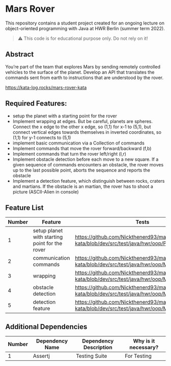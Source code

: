 # Mars Rover

This repository contains a student project created for an ongoing lecture on object-oriented programming with Java at HWR Berlin (summer term 2022).

> :warning: This code is for educational purpose only. Do not rely on it!

## Abstract

You’re part of the team that explores Mars by sending remotely controlled vehicles to the surface of the planet. Develop an API that translates the commands sent from earth to instructions that are understood by the rover.

https://kata-log.rocks/mars-rover-kata

## Required Features:
- setup the planet with a starting point for the rover
- Implement wrapping at edges. But be careful, planets are spheres. Connect the x edge to the other x edge, so (1,1) for x-1 to (5,1), but connect vertical edges towards themselves in inverted coordinates, so (1,1) for y-1 connects to (5,1)
- implement basic communication via a Collection of commands
- Implement commands that move the rover forward/backward (f,b)
- Implement commands that turn the rover left/right (l,r)
- Implement obstacle detection before each move to a new square. If a given sequence of commands encounters an obstacle, the rover moves up to the last possible point, aborts the sequence and reports the obstacle
- Implement a detection feature, which distinguish between rocks, craters and martians. If the obstacle is an martian, the rover has to shoot a picture (ASCII-Alien in console)

[TODO]: # (State the most interesting problems you encountered during the project.)

## Feature List

[TODO]: # (For each feature implemented, add a row to the table!)

| Number | Feature | Tests |
|--------|---------|-------|
| 1      |setup planet with starting point for the rover|https://github.com/Nickthenerd93/mars-rover-kata/blob/dev/src/test/java/hwr/oop/PlanetTest.java |
| 2      |communication commands| https://github.com/Nickthenerd93/mars-rover-kata/blob/dev/src/test/java/hwr/oop/MarsRoverTest.java |
| 3      |wrapping| https://github.com/Nickthenerd93/mars-rover-kata/blob/dev/src/test/java/hwr/oop/MarsRoverTest.java |
| 4      |obstacle detection| https://github.com/Nickthenerd93/mars-rover-kata/blob/dev/src/test/java/hwr/oop/MarsRoverTest.java |
| 5      |detection feature| https://github.com/Nickthenerd93/mars-rover-kata/blob/dev/src/test/java/hwr/oop/MarsRoverTest.java |

## Additional Dependencies

[TODO]: # (For each additional dependency your project requires- Add an additional row to the table!)

| Number | Dependency Name | Dependency Description | Why is it necessary? |
|--------|-----------------|------------------------|----------------------|
| 1      | Assertj         | Testing Suite          | For Testing          |


